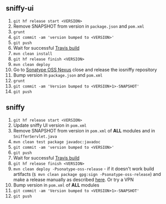 ## sniffy-ui

1. `git hf release start <VERSION>`
1. Remove SNAPSHOT from version in `package.json` and `pom.xml`
1. `grunt`
1. `git commit -am 'version bumped to <VERSION>'`
1. `git push`
1. Wait for successful [Travis build](https://travis-ci.org/sniffy/sniffy-ui)
1. `mvn clean install`
1. `git hf release finish <VERSION>`
1. `mvn clean deploy`
1. Go to [Sonatype OSS Nexus](https://oss.sonatype.org/) close and release the iosniffy repository
1. Bump version in `package.json` and `pom.xml`
1. `grunt`
1. `git commit -am 'Version bumped to <VERSION+1>-SNAPSHOT'`
1. `git push`

## sniffy

1. `git hf release start <VERSION>`
1. Update sniffy UI version in `pom.xml`
1. Remove SNAPSHOT from version in `pom.xml` of **ALL** modules and in `SnifferServlet.java`
1. `mvn clean test package javadoc:javadoc`
1. `git commit -am 'version bumped to <VERSION>'`
1. `git push`
1. Wait for successful [Travis build](https://travis-ci.org/sniffy/sniffy)
1. `git hf release finish <VERSION>`
1. `mvn clean deploy -Psonatype-oss-release` - if it doesn't work build artifacts (`$ mvn clean package gpg:sign -Psonatype-oss-release`) and make a release manually as described [here](http://central.sonatype.org/pages/manual-staging-bundle-creation-and-deployment.html#bundle-creation). Or try a VPN
1. Bump version in `pom.xml` of **ALL** modules
1. `git commit -am 'Version bumped to <VERSION+1>-SNAPSHOT'`
1. `git push`
 
